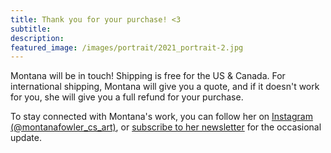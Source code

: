 ```yaml
---
title: Thank you for your purchase! <3
subtitle:
description:
featured_image: /images/portrait/2021_portrait-2.jpg
---
```


Montana will be in touch! Shipping is free for the US & Canada.  For international shipping, Montana will give you a quote, and if it doesn't work for you, she will give you a full refund for your purchase.

To stay connected with Montana's work, you can follow her on <a href="https://www.instagram.com/montanafowler_cs_art/">Instagram (@montanafowler_cs_art)</a>, or <a href="https://montanafowler.us2.list-manage.com/subscribe?u=a53b48a7dada1d1df2268f45c&id=e5121f1348">subscribe to her newsletter</a> for the occasional update.